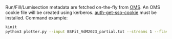 Run/Fill/Lumisection metadata are fetched on-the-fly from [OMS](https://cmsoms.cern.ch/). An OMS cookie file will be created using kerberos. [auth-get-sso-cookie](https://auth.docs.cern.ch/applications/command-line-tools/#auth-get-sso-cookie) must be installed.
Command example:
```bash
kinit
python3 plotter.py --input BSFit_VdM2023_partial.txt --streams 1 --flavour vdm
```
